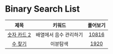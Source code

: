 # Binary Search List
| 제목 | 키워드 | 풀어보기 |
| :-: | :-: | :-: |
| [숫자 카드 2](https://github.com/KayAhn0126/SwiftCT/tree/main/BinarySearch/NumberCard2) | 배열에서 음수 관리하기 | [10816](https://www.acmicpc.net/problem/10816) |
| [수 찾기](https://github.com/KayAhn0126/SwiftCT/tree/main/BinarySearch/FindingNumber) | 이분탐색 | [1920](https://www.acmicpc.net/problem/1920) |
